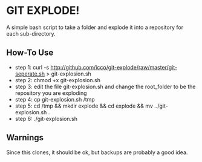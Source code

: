 # GIT EXPLODE!

A simple bash script to take a folder and explode it into a repository for each
sub-directory.

## How-To Use

 * step 1: curl -s http://github.com/icco/git-explode/raw/master/git-seperate.sh > git-explosion.sh
 * step 2: chmod +x git-explosion.sh
 * step 3: edit the file git-explosion.sh and change the root_folder to be the repository you are exploding
 * step 4: cp git-explosion.sh /tmp
 * step 5: cd /tmp && mkdir explode && cd explode && mv ../git-explosion.sh .
 * step 6: ./git-explosion.sh

## Warnings
 
 Since this clones, it should be ok, but backups are probably a good idea.

